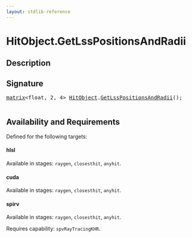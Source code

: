 ```yaml
---
layout: stdlib-reference
---
```


# HitObject\.GetLssPositionsAndRadii

## Description





## Signature 

<pre>
<a href="../matrix/index.html" class="code_type">matrix</a>&lt;<span class="code_keyword">float</span>, 2, 4&gt; <a href="index.html" class="code_type">HitObject</a>.<a href="getlsspositionsandradii-036fi.html">GetLssPositionsAndRadii</a>();

</pre>

## Availability and Requirements

Defined for the following targets:

#### hlsl
Available in stages: `raygen`, `closesthit`, `anyhit`.

#### cuda
Available in stages: `raygen`, `closesthit`, `anyhit`.

#### spirv
Available in stages: `raygen`, `closesthit`, `anyhit`.

Requires capability: `spvRayTracingKHR`.


